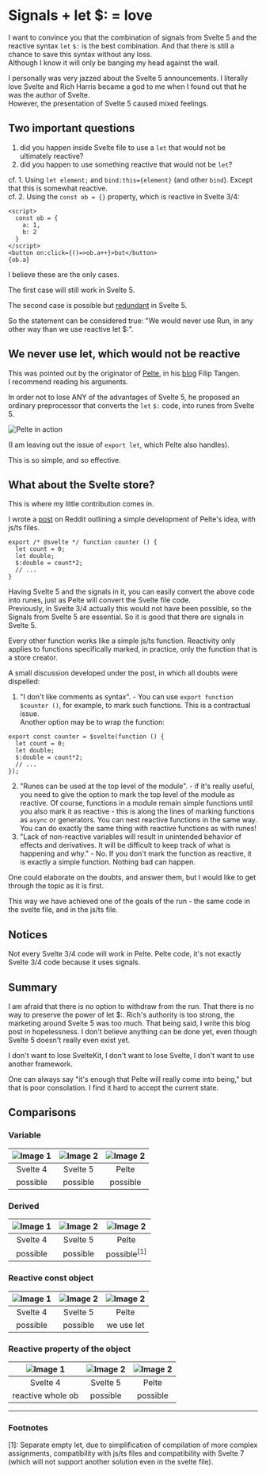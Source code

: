 # Signals + let $: = love

I want to convince you that the combination of signals from Svelte 5 and the reactive syntax `let` `$:` is the best combination. And that there is still a chance to save this syntax without any loss.  
Although I know it will only be banging my head against the wall.

I personally was very jazzed about the Svelte 5 announcements. I literally love Svelte and Rich Harris became a god to me when I found out that he was the author of Svelte.  
However, the presentation of Svelte 5 caused mixed feelings.

## Two important questions

1. did you happen inside Svelte file to use a `let` that would not be ultimately reactive?
2. did you happen to use something reactive that would not be `let`?

cf. 1. Using `let element;` and `bind:this={element}` (and other `bind`). Except that this is somewhat reactive.  
cf. 2. Using the `const ob = {}` property, which is reactive in Svelte 3/4:

```svelte
<script>
  const ob = {
    a: 1,
    b: 2
  }
</script>
<button on:click={()=>ob.a++}>but</button>
{ob.a}
```

I believe these are the only cases.

The first case will still work in Svelte 5.

The second case is possible but [redundant](#reactive-const-object) in Svelte 5.

So the statement can be considered true: "We would never use Run, in any other way than we use reactive let $:".

## We never use let, which would not be reactive

This was pointed out by the originator of [Pelte](https://pelte.dev/), in his [blog](https://poxi.substack.com/p/my-thoughts-on-svelte-5-as-a-full?utm_source=profile&utm_medium=reader2) Filip Tangen.  
I recommend reading his arguments.

In order not to lose ANY of the advantages of Svelte 5, he proposed an ordinary preprocessor that converts the `let` `$:` code, into runes from Svelte 5.

![Pelte in action](pelte_in_action.png)

(I am leaving out the issue of `export let`, which Pelte also handles).

This is so simple, and so effective.

## What about the Svelte store?

This is where my little contribution comes in.

I wrote a [post](https://www.reddit.com/r/sveltejs/comments/16pvxkx/unification_using_runes_how_about_a_different_way/?utm_source=share&utm_medium=web2x&context=3) on Reddit outlining a simple development of Pelte's idea, with js/ts files.

```svelte
export /* @svelte */ function counter () {
  let count = 0;
  let double;
  $:double = count*2;
  // ...
}
```

Having Svelte 5 and the signals in it, you can easily convert the above code into runes, just as Pelte will convert the Svelte file code.  
Previously, in Svelte 3/4 actually this would not have been possible, so the Signals from Svelte 5 are essential. So it is good that there are signals in Svelte 5.

Every other function works like a simple js/ts function. Reactivity only applies to functions specifically marked, in practice, only the function that is a store creator.

A small discussion developed under the post, in which all doubts were dispelled:

1. "I don't like comments as syntax". - You can use `export function $counter ()`, for example, to mark such functions. This is a contractual issue.  
  Another option may be to wrap the function:
  
  ```svelte
  export const counter = $svelte(function () {
    let count = 0;
    let double;
    $:double = count*2;
    // ...
  });
  ```
  
2. "Runes can be used at the top level of the module". - if it's really useful, you need to give the option to mark the top level of the module as reactive. Of course, functions in a module remain simple functions until you also mark it as reactive - this is along the lines of marking functions as `async` or generators. You can nest reactive functions in the same way. You can do exactly the same thing with reactive functions as with runes!
3. "Lack of non-reactive variables will result in unintended behavior of effects and derivatives. It will be difficult to keep track of what is happening and why." - No. If you don't mark the function as reactive, it is exactly a simple function. Nothing bad can happen.

One could elaborate on the doubts, and answer them, but I would like to get through the topic as it is first.

This way we have achieved one of the goals of the run - the same code in the svelte file, and in the js/ts file.

## Notices

Not every Svelte 3/4 code will work in Pelte. Pelte code, it's not exactly Svelte 3/4 code because it uses signals.

## Summary

I am afraid that there is no option to withdraw from the run. That there is no way to preserve the power of let $:. Rich's authority is too strong, the marketing around Svelte 5 was too much.
That being said, I write this blog post in hopelessness. I don't believe anything can be done yet, even though Svelte 5 doesn't really even exist yet.

I don't want to lose SvelteKit, I don't want to lose Svelte, I don't want to use another framework.

One can always say "it's enough that Pelte will really come into being," but that is poor consolation. I find it hard to accept the current state.

## Comparisons

### Variable

| ![Image 1](variable_svelte4.png) | ![Image 2](variable_svelte5.png) | ![Image 2](variable_pelte.png) |
|:---------------------------:|:---------------------------:|:---------------------------:|
| Svelte 4 | Svelte 5 | Pelte |
| possible | possible | possible |


### Derived

| ![Image 1](derived_svelte4.png) | ![Image 2](derived_svelte5.png) | ![Image 2](derived_pelte.png) |
|:---------------------------:|:---------------------------:|:---------------------------:|
| Svelte 4 | Svelte 5 | Pelte |
| possible | possible | possible<sup>[1]</sup> |

### Reactive const object

| ![Image 1](const_ob_svelte4.png) | ![Image 2](const_ob_svelte5.png) | ![Image 2](const_ob_pelte.png) |
|:---------------------------:|:---------------------------:|:---------------------------:|
| Svelte 4 | Svelte 5 | Pelte |
| possible | possible | we use let |

### Reactive property of the object

| ![Image 1](const_ob_svelte4.png) | ![Image 2](prop_svelte5.png) | ![Image 2](prop_pelte.png) |
|:---------------------------:|:---------------------------:|:---------------------------:|
| Svelte 4 | Svelte 5 | Pelte |
| reactive whole ob | possible | possible |

---

### Footnotes

[1]: Separate empty let, due to simplification of compilation of more complex assignments, compatibility with js/ts files and compatibility with Svelte 7 (which will not support another solution even in the svelte file).
